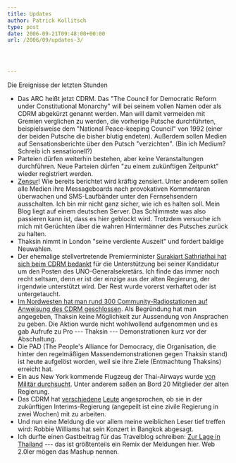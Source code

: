 ```yaml
---
title: Updates
author: Patrick Kollitsch
type: post
date: 2006-09-21T09:48:00+00:00
url: /2006/09/updates-3/




---
```

Die Ereignisse der letzten Stunden

  * Das <span class="caps">ARC</span> heißt jetzt <span class="caps">CDRM</span>. Das "The Council for Democratic Reform under Constitutional Monarchy" will bei seinem vollen Namen oder als <span class="caps">CDRM</span> abgekürzt genannt werden. Man will damit vermeiden mit Gremien verglichen zu werden, die vorherige Putsche durchführten, beispielsweise dem "National Peace-keeping Council" von 1992 (einer der beiden Putsche die bisher blutig endeten). Außerdem sollen Medien auf Sensationsberichte über den Putsch "verzichten". (Bin ich Medium? Schreib ich sensationell?)
  * Parteien dürfen weiterhin bestehen, aber keine Veranstaltungen durchführen. Neue Parteien dürfen "zu einem zukünftigen Zeitpunkt" wieder registriert werden.
  * [Zensur][1]! Wie bereits berichtet wird kräftig zensiert. Unter anderem sollen alle Medien ihre Messageboards nach provokativen Kommentaren überwachen und SMS-Laufbänder unter den Fernsehsendern ausschalten. Ich bin mir nicht ganz sicher, wie ich es halten soll. Mein Blog liegt auf einem deutschen Server. Das Schlimmste was also passieren kann ist, dass es hier geblockt wird. Trotzdem versuche ich mich mit Gerüchten über die wahren Hintermänner des Putsches zurück zu halten.
  * Thaksin nimmt in London "seine verdiente Auszeit" und fordert baldige Neuwahlen.
  * Der ehemalige stellvertretende Premierminister [Surakiart Sathriathai hat sich beim <span class="caps">CDRM</span> bedankt][2] für die Unterstützung bei seiner Kandidatur um den Posten des UNO-Generalsekretärs. Ich finde das immer noch recht seltsam, denn er ist der einzige aus der alten Regierung, der irgendwie unterstützt wird. Der Rest wurde vorerst verhaftet oder ist untergetaucht.
  * [Im Nordwesten hat man rund 300 Community-Radiostationen auf Anweisung des <span class="caps">CDRM</span> geschlossen][3]. Als Begründung hat man angegeben, Thaksin keine Möglichkeit zur Aussendung von Ansprachen zu geben. Die Aktion wurde nicht wohlwollend aufgenommen und es gab Aufrufe zu Pro --- Thaksin --- Demonstrationen kurz vor der Abschaltung.
  * Die <span class="caps">PAD</span> (The People's Alliance for Democracy, die Organisation, die hinter den regelmäßigen Massendemonstrationen gegen Thaksin stand) ist heute aufgelöst worden, weil sie ihre Ziele (Entmachtung Thaksins) erreicht hat. 
  * Ein aus New York kommende Flugzeug der Thai-Airways wurde [von Militär durchsucht][4]. Unter anderem saßen an Bord 20 Mitglieder der alten Regierung.
  * Das <span class="caps">CDRM</span> hat [verschiedene][5] [Leute][6] angesprochen, ob sie in der zukünftigen Interims-Regierung (angepeilt ist eine zivile Regierung in zwei Wochen) mit zu arbeiten.
  * Und nun eine Meldung die vor allem meine weiblichen Leser tief treffen wird: Robbie Williams hat sein Konzert in Bangkok abgesagt. 
  * Ich durfte einen Gastbeitrag für das Travelblog schreiben: [Zur Lage in Thailand][7] --- das ist größtenteils ein Remix der Meldungen hier. Web 2.0ler mögen das Mashup nennen.

 [1]: http://www.nationmultimedia.com/breakingnews/read.php?newsid=30014253
 [2]: http://www.nationmultimedia.com/2006/09/21/headlines/headlines_30014274.php
 [3]: http://www.nationmultimedia.com/2006/09/21/headlines/headlines_30014277.php
 [4]: http://www.nationmultimedia.com/breakingnews/read.php?newsid=30014250
 [5]: http://www.nationmultimedia.com/breakingnews/read.php?newsid=30014275
 [6]: http://www.nationmultimedia.com/breakingnews/read.php?newsid=30014273
 [7]: http://travelblogger.ch/2006/09/21/gastbeitrag-zur-lage-in-thailand/

